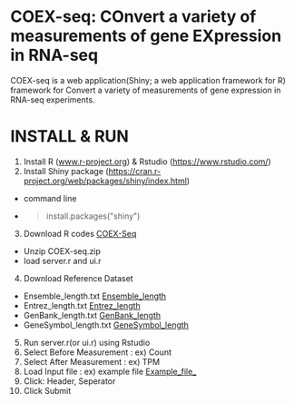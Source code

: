 # COEX-seq: COnvert a variety of measurements of gene EXpression in RNA-seq

COEX-seq is a web application(Shiny; a web application framework for R) framework for Convert a variety of measurements of gene expression in RNA-seq experiments. 


# INSTALL & RUN

1. Install R (www.r-project.org) & Rstudio (https://www.rstudio.com/)
2. Install Shiny package (https://cran.r-project.org/web/packages/shiny/index.html)
  - command line  
  - > install.packages("shiny") 
3. Download R codes [COEX-Seq](https://github.com/NIHxAI/COEX-seq/Data/COEX-seq.zip)
  - Unzip COEX-seq.zip
  - load server.r and ui.r
4. Download Reference Dataset 
  - Ensemble_length.txt [Ensemble_length](https://github.com/NIHxAI/COEX-seq/Data/Ensemble_length.txt) 
  - Entrez_length.txt [Entrez_length](https://github.com/NIHxAI/COEX-seq/Data/Entrez_length.txt)
  - GenBank_length.txt [GenBank_length](https://github.com/NIHxAI/COEX-seq/Data/GenBank_length.txt)
  - GeneSymbol_length.txt [GeneSymbol_length](https://github.com/NIHxAI/COEX-seq/Data/GeneSymbol_length.txt)
5. Run server.r(or ui.r) using Rstudio
6. Select Before Measurement : ex) Count
7. Select After Measurement : ex) TPM
8. Load Input file : ex) example file [Example_file_](https://github.com/NIHxAI/COEX-seq/Data/RNAseq_readcount.txt)
9. Click: Header, Seperator
10. Click Submit




